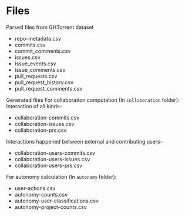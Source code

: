 # Files
Parsed files from GHTorrent dataset
- repo-metadata.csv
- commits.csv
- commit_comments.csv
- issues.csv
- issue_events.csv
- issue_comments.csv
- pull_requests.csv
- pull_request_history.csv
- pull_request_comments.csv

Generated files
For collaboration computation (In `collaboration` folder):
Interaction of all kinds-
- collaboration-commits.csv 
- collaboration-issues.csv 
- collaboration-prs.csv

Interactions happened between external and contributing users-
- collaboration-users-commits.csv
- collaboration-users-issues.csv
- collaboration-users-prs.csv


For autonomy calculation (In `autonomy` folder):
- user-actions.csv
- autonomy-counts.csv	
- autonomy-user-classifications.csv
- autonomy-project-counts.csv

